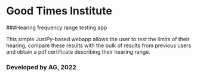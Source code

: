 # Good Times Institute
###Hearing frequency range testing app

This simple JustPy-based webapp allows the user to test the limits of their
hearing, compare these results with the bulk of results from previous users
and obtain a pdf certificate describing their hearing range.

### Developed by AG, 2022
